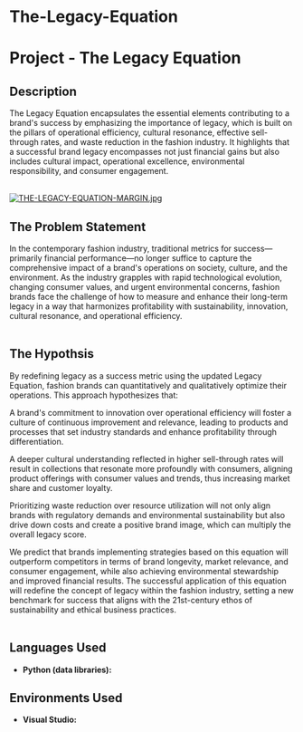 # The-Legacy-Equation
<h1>Project - The Legacy Equation</h1>

<h2>Description</h2>
The Legacy Equation encapsulates the essential elements contributing to a brand's success by emphasizing the importance of legacy, which is built on the pillars of operational efficiency, cultural resonance, effective sell-through rates, and waste reduction in the fashion industry. It highlights that a successful brand legacy encompasses not just financial gains but also includes cultural impact, operational excellence, environmental responsibility, and consumer engagement.
<br />
<br />

[![THE-LEGACY-EQUATION-MARGIN.jpg](https://i.postimg.cc/nrXS4Xd8/THE-LEGACY-EQUATION-MARGIN.jpg)](https://postimg.cc/0KqCxyRZ)

<h2> The Problem Statement</h2>
In the contemporary fashion industry, traditional metrics for success—primarily financial performance—no longer suffice to capture the comprehensive impact of a brand's operations on society, culture, and the environment. As the industry grapples with rapid technological evolution, changing consumer values, and urgent environmental concerns, fashion brands face the challenge of how to measure and enhance their long-term legacy in a way that harmonizes profitability with sustainability, innovation, cultural resonance, and operational efficiency.
<br />
<br />

<h2> The Hypothsis</h2>
By redefining legacy as a success metric using the updated Legacy Equation, fashion brands can quantitatively and qualitatively optimize their operations. This approach hypothesizes that:

A brand's commitment to innovation over operational efficiency will foster a culture of continuous improvement and relevance, leading to products and processes that set industry standards and enhance profitability through differentiation.

A deeper cultural understanding reflected in higher sell-through rates will result in collections that resonate more profoundly with consumers, aligning product offerings with consumer values and trends, thus increasing market share and customer loyalty.

Prioritizing waste reduction over resource utilization will not only align brands with regulatory demands and environmental sustainability but also drive down costs and create a positive brand image, which can multiply the overall legacy score.

We predict that brands implementing strategies based on this equation will outperform competitors in terms of brand longevity, market relevance, and consumer engagement, while also achieving environmental stewardship and improved financial results. The successful application of this equation will redefine the concept of legacy within the fashion industry, setting a new benchmark for success that aligns with the 21st-century ethos of sustainability and ethical business practices.
<br />
<br />

<h2>Languages Used</h2>

- <b>Python (data libraries):</b>
  

<h2>Environments Used</h2>

  - <b>Visual Studio:</b>



